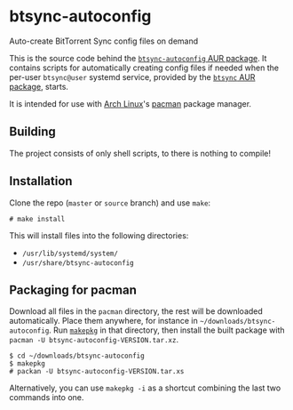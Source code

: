 btsync-autoconfig
=================
Auto-create BitTorrent Sync config files on demand

This is the source code behind the [`btsync-autoconfig` AUR package][aur]. It
contains scripts for automatically creating config files if needed when the
per-user `btsync@user` systemd service, provided by the [`btsync` AUR
package][aur-btsync], starts.

It is intended for use with [Arch Linux][arch]'s [pacman][pacman] package
manager.

[aur]: https://aur.archlinux.org/packages/btsync-autoconfig
[btsync]: http://labs.bittorrent.com/experiments/sync.html
[aur-btsync]: https://aur.archlinux.org/packages/btsync
[arch]: https://www.archlinux.org
[pacman]: https://wiki.archlinux.org/index.php/Pacman

Building
--------

The project consists of only shell scripts, to there is nothing to
compile!

Installation
------------

Clone the repo (`master` or `source` branch) and use `make`:

    # make install

This will install files into the following directories:

 - `/usr/lib/systemd/system/`
 - `/usr/share/btsync-autoconfig`

Packaging for pacman
--------------------

Download all files in the `pacman` directory, the rest will be
downloaded automatically. Place them anywhere, for instance in
`~/downloads/btsync-autoconfig`. Run [`makepkg`][makepkg] in that
directory, then install the built package with `pacman -U
btsync-autoconfig-VERSION.tar.xz`.

    $ cd ~/downloads/btsync-autoconfig
    $ makepkg
    # packan -U btsync-autoconfig-VERSION.tar.xs

Alternatively, you can use `makepkg -i` as a shortcut combining the last two
commands into one.

[makepkg]: https://wiki.archlinux.org/index.php/Makepkg
